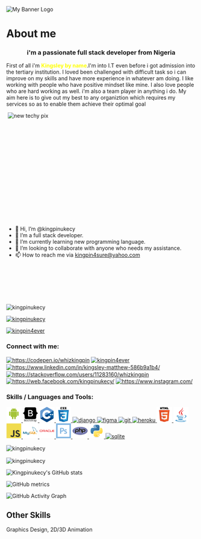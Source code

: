 ![My Banner Logo](https://github.com/kingpinukecy/kingpinukecy/blob/main/my_banner.png)

# About me

<h3 align="center">i'm a passionate full stack developer from Nigeria</h3>

First of all i'm <b style="color:yellow;">Kingsley by name</b>.I'm into I.T even before i got admission into the tertiary institution.
I loved been challenged with difficult task so i can improve on my skills and have more experience
in whatever am doing. I like working with people who have positive mindset like mine. I also love people who are 
hard working as well. i'm also a team player in anything i do. My aim here is to give out my best
to any organiztion which requires my services so as to enable them achieve their optimal goal

<img align="right" src="https://github.com/kingpinukecy/kingpinukecy/blob/main/giphy-bg12.gif" alt="new techy pix" width="500" height="300">

- 👋 Hi, I’m @kingpinukecy
- 👀 I’m a full stack developer.
- 🌱 I’m currently learning new programming language.
- 💞️ I’m looking to collaborate with anyone who needs my assistance.
- 📫 How to reach me via kingpin4sure@yahoo.com
<br><br><br><br><br><br><br>
<p align="left"> <img src="https://komarev.com/ghpvc/?username=kingpinukecy&label=Profile%20views&color=0e75b6&style=flat" alt="kingpinukecy" /> </p>

<p align="left"> <a href="https://github.com/ryo-ma/github-profile-trophy"><img src="https://github-profile-trophy.vercel.app/?username=kingpinukecy" alt="kingpinukecy" /></a> </p>

<p align="left"> <a href="https://twitter.com/whizkingpin" target="blank"><img src="https://img.shields.io/twitter/follow/whizkingpin?logo=twitter&style=for-the-badge" alt="kingpin4ever" /></a> </p>

<h3 align="left">Connect with me:</h3>
<p align="left">
<a href="https://codepen.io/https://codepen.io/whizkingpin" target="blank"><img align="center" src="https://raw.githubusercontent.com/rahuldkjain/github-profile-readme-generator/master/src/images/icons/Social/codepen.svg" alt="https://codepen.io/whizkingpin" height="30" width="40" /></a>
<a href="https://twitter.com/whizkingpin" target="blank"><img align="center" src="https://raw.githubusercontent.com/rahuldkjain/github-profile-readme-generator/master/src/images/icons/Social/twitter.svg" alt="kingpin4ever" height="30" width="40" /></a>
<a href="https://linkedin.com/in/https://www.linkedin.com/in/kingsley-matthew-586b9a1b4/" target="blank"><img align="center" src="https://raw.githubusercontent.com/rahuldkjain/github-profile-readme-generator/master/src/images/icons/Social/linked-in-alt.svg" alt="https://www.linkedin.com/in/kingsley-matthew-586b9a1b4/" height="30" width="40" /></a>
<a href="https://stackoverflow.com/users/https://stackoverflow.com/users/11283160/whizkingpin" target="blank"><img align="center" src="https://raw.githubusercontent.com/rahuldkjain/github-profile-readme-generator/master/src/images/icons/Social/stack-overflow.svg" alt="https://stackoverflow.com/users/11283160/whizkingpin" height="30" width="40" /></a>
<a href="https://fb.com/https://web.facebook.com/kingpinukecy/" target="blank"><img align="center" src="https://raw.githubusercontent.com/rahuldkjain/github-profile-readme-generator/master/src/images/icons/Social/facebook.svg" alt="https://web.facebook.com/kingpinukecy/" height="30" width="40" /></a>
<a href="https://instagram.com/https://www.instagram.com/" target="blank"><img align="center" src="https://raw.githubusercontent.com/rahuldkjain/github-profile-readme-generator/master/src/images/icons/Social/instagram.svg" alt="https://www.instagram.com/" height="30" width="40" /></a>
</p>

<h3 align="left">Skills / Languages and Tools:</h3>
<p align="left"> <a href="https://developer.android.com" target="_blank" rel="noreferrer"> <img src="https://raw.githubusercontent.com/devicons/devicon/master/icons/android/android-original-wordmark.svg" alt="android" width="40" height="40"/> </a> <a href="https://getbootstrap.com" target="_blank" rel="noreferrer"> <img src="https://raw.githubusercontent.com/devicons/devicon/master/icons/bootstrap/bootstrap-plain-wordmark.svg" alt="bootstrap" width="40" height="40"/> </a> <a href="https://www.w3schools.com/cpp/" target="_blank" rel="noreferrer"> <img src="https://raw.githubusercontent.com/devicons/devicon/master/icons/cplusplus/cplusplus-original.svg" alt="cplusplus" width="40" height="40"/> </a> <a href="https://www.w3schools.com/css/" target="_blank" rel="noreferrer"> <img src="https://raw.githubusercontent.com/devicons/devicon/master/icons/css3/css3-original-wordmark.svg" alt="css3" width="40" height="40"/> </a> <a href="https://www.djangoproject.com/" target="_blank" rel="noreferrer"> <img src="https://cdn.worldvectorlogo.com/logos/django.svg" alt="django" width="40" height="40"/> </a> <a href="https://www.figma.com/" target="_blank" rel="noreferrer"> <img src="https://www.vectorlogo.zone/logos/figma/figma-icon.svg" alt="figma" width="40" height="40"/> </a> <a href="https://git-scm.com/" target="_blank" rel="noreferrer"> <img src="https://www.vectorlogo.zone/logos/git-scm/git-scm-icon.svg" alt="git" width="40" height="40"/> </a> <a href="https://heroku.com" target="_blank" rel="noreferrer"> <img src="https://www.vectorlogo.zone/logos/heroku/heroku-icon.svg" alt="heroku" width="40" height="40"/> </a> <a href="https://www.w3.org/html/" target="_blank" rel="noreferrer"> <img src="https://raw.githubusercontent.com/devicons/devicon/master/icons/html5/html5-original-wordmark.svg" alt="html5" width="40" height="40"/> </a> <a href="https://www.java.com" target="_blank" rel="noreferrer"> <img src="https://raw.githubusercontent.com/devicons/devicon/master/icons/java/java-original.svg" alt="java" width="40" height="40"/> </a> <a href="https://developer.mozilla.org/en-US/docs/Web/JavaScript" target="_blank" rel="noreferrer"> <img src="https://raw.githubusercontent.com/devicons/devicon/master/icons/javascript/javascript-original.svg" alt="javascript" width="40" height="40"/> </a> <a href="https://www.mysql.com/" target="_blank" rel="noreferrer"> <img src="https://raw.githubusercontent.com/devicons/devicon/master/icons/mysql/mysql-original-wordmark.svg" alt="mysql" width="40" height="40"/> </a> <a href="https://www.oracle.com/" target="_blank" rel="noreferrer"> <img src="https://raw.githubusercontent.com/devicons/devicon/master/icons/oracle/oracle-original.svg" alt="oracle" width="40" height="40"/> </a> <a href="https://www.photoshop.com/en" target="_blank" rel="noreferrer"> <img src="https://raw.githubusercontent.com/devicons/devicon/master/icons/photoshop/photoshop-line.svg" alt="photoshop" width="40" height="40"/> </a> <a href="https://www.php.net" target="_blank" rel="noreferrer"> <img src="https://raw.githubusercontent.com/devicons/devicon/master/icons/php/php-original.svg" alt="php" width="40" height="40"/> </a> <a href="https://www.python.org" target="_blank" rel="noreferrer"> <img src="https://raw.githubusercontent.com/devicons/devicon/master/icons/python/python-original.svg" alt="python" width="40" height="40"/> </a> <a href="https://www.sqlite.org/" target="_blank" rel="noreferrer"> <img src="https://www.vectorlogo.zone/logos/sqlite/sqlite-icon.svg" alt="sqlite" width="40" height="40"/> </a> </p>

<p><img align="center" src="https://github-readme-stats.vercel.app/api/top-langs?username=kingpinukecy&show_icons=true&locale=en&layout=compact" alt="kingpinukecy" /></p>

<p><img align="center" src="https://github-readme-streak-stats.herokuapp.com/?user=kingpinukecy&" alt="kingpinukecy" /></p>

![Kingpinukecy's GitHub stats](https://github-readme-stats.vercel.app/api?username=kingpinukecy&show_icons=true&theme=radical)

![GitHub metrics](https://metrics.lecoq.io/kingpinukecy)  

![GitHub Activity Graph](https://activity-graph.herokuapp.com/graph?username=kingpinukecy)  

## Other Skills

 Graphics Design, 2D/3D Animation





<!---
kingpinukecy/kingpinukecy is a ✨ special ✨ repository because its `README.md` (this file) appears on your GitHub profile.
You can click the Preview link to take a look at your changes.
--->
